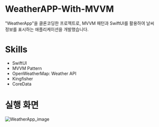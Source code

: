 # WeatherAPP-With-MVVM
 "WeatherApp"을 클론코딩한 프로젝트로, MVVM 패턴과 SwiftUI를 활용하여 날씨 정보를 표시하는 애플리케이션을 개발했습니다.

# Skills
- SwiftUI
- MVVM Pattern
- OpenWeatherMap: Weather API
- Kingfisher
- CoreData

# 실행 화면
![WeatherApp_image](https://github.com/Yeji-Jang1210/WeatherAPP-With-MVVM/assets/62092491/c9523771-9ab1-4141-9de6-c582cd8df5a0)
